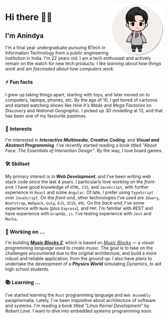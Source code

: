 <a href="https://www.linkedin.com/in/meganindya/"><img align="right" src="./res/alias.png" height="164px"/></a>

# Hi there 👋🏼

## I'm Anindya

I'm a final year undergraduate pursuing BTech in Information Technology from a public engineering institution in India. I'm 22 years old. I am a tech enthusiast and actively remain on the watch for new tech products. I like _learning about how things work_ and am _fascinated about how computers work_.

### ⚡ Fun facts

I grew up taking things apart, starting with toys, and later moved on to computers, laptops, phones, etc. By the age of 10, I got bored of cartoons and started watching shows like _How it's Made_ and _Mega Factories_ on _Discovery_ and _National Geographic_. I picked up _3D modelling_ at 13, and that has been one of my favourite pastimes.

### 🌱 Interests

I'm interested in _**Interactive Multimedia**_, _**Creative Coding**_, and _**Visual and Abstract Programming**_. I've recently started reading a book titled _"About Face: The Essentials of Interaction Design"_. By the way, I love board games.

### 🛠 Skillset

My primary interest is in _**Web Development**_, and I've been writing web stack code since the last 4 years. I particularly love working on the _front-end_. I have good knowledge of `HTML`, `CSS`, and `JavaScript`, with further experience in `React` and some `Angular`. Of late, I prefer using `TypeScript` over `JavaScript`. On the _front-end_, other technologies I've used are `JQuery`, `Bootstrap`, `Webpack`, `Gulp`, `EJS`, `SCSS`, etc. On the _back-end_, I've some experience with `Node` (plus `Express`), and `PHP`. I'm familiar with _REST_ and have experience with `GraphQL.js`. I've testing experience with `Jest` and `Mocha`.

### 🔭 Working on ...

I'm building [_**Music Blocks 2**_](https://github.com/sugarlabs/musicblocks-2), which is based on [_Music Blocks_](https://musicblocks.sugarlabs.org) — a _visual programming language_ used to create music. The goal is to take on the challenges encountered due to the original architecture, and build a more robust and reliable application, from the ground up. I also have plans to undertake the development of a _**Physics World**_ simulating _Dynamics_, to aid high school students.

### 📚 Learning ...

I've started learning the `Rust` programming language and `Web Assembly` paraphernalia. Lately, I've been inquisitive about architecture of software and systems. I'm reading a book titled _"Linux Kernel Development"_ by _Robert Love_. I want to dive into embedded systems programming soon.
